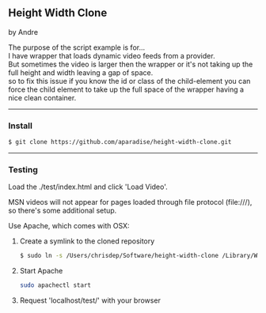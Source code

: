 ## Height Width Clone

by Andre

The purpose of the script example is for...<br>
I have wrapper that loads dynamic video feeds from a provider.<br>
But sometimes the video is larger then the wrapper or it's not taking up the full height and width leaving a gap of space.<br>
so to fix this issue if you know the id or class of the child-element you can force the child element to take up the full space of the wrapper
having a nice clean container.

------
### Install

```bash
$ git clone https://github.com/aparadise/height-width-clone.git
```

------
### Testing

Load the ./test/index.html and click 'Load Video'.

MSN videos will not appear for pages loaded through file protocol (file:///), so there's some additional setup.

Use Apache, which comes with OSX:

 1. Create a symlink to the cloned repository
    ```bash
    $ sudo ln -s /Users/chrisdep/Software/height-width-clone /Library/WebServer/Documents/height-width-clone
    ```

 2. Start Apache
    ```bash
    sudo apachectl start
    ```

 3. Request 'localhost/test/' with your browser

